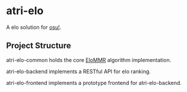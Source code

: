 # atri-elo

A elo solution for [osu!](https://osu.ppy.sh).

## Project Structure

atri-elo-common holds the core [EloMMR](https://github.com/EbTech/Elo-MMR) algorithm implementation.

atri-elo-backend implements a RESTful API for elo ranking.

atri-elo-frontend implements a prototype frontend for atri-elo-backend.
